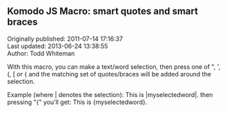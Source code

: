## Komodo JS Macro: smart quotes and smart braces  
Originally published: 2011-07-14 17:16:37  
Last updated: 2013-06-24 13:38:55  
Author: Todd Whiteman  
  
With this macro, you can make a text/word selection, then press one of  ", ', (, [ or {  and the matching set of quotes/braces will be added around the selection.

Example (where | denotes the selection):
   This is |myselectedword|.
then pressing "{" you'll get:
   This is {myselectedword}.
